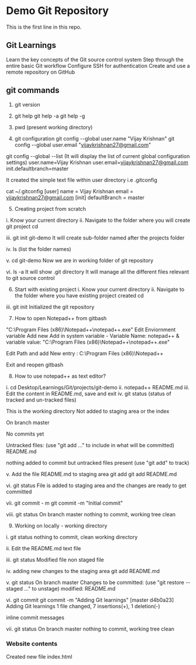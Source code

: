 # Demo Git Repository

This is the first line in this repo.

## Git Learnings
Learn the key concepts of the Git source control system
Step through the entire basic Git workflow
Configure SSH for authentication
Create and use a remote repository on GitHub

## git commands
1. git version
2. git help
   git help -a
   git help -g

3. pwd (present working directory)

4. git configuration
git config --global user.name "Vijay Krishnan"
git config --global user.email "vijaykrishnan27@gmail.com"

git config --global --list (It will display the list of current global configuration settings)
user.name=Vijay Krishnan
user.email=vijaykrishnan27@gmail.com
init.defaultbranch=master


It created the simple text file within user directory i.e .gitconfig

cat ~/.gitconfig
[user]
        name = Vijay Krishnan
        email = vijaykrishnan27@gmail.com
[init]
        defaultBranch = master

5. Creating project from scratch

i. Know your current directory <pwd>
ii. Navigate to the folder where you will create git project
cd <path to the directory>

iii. git init git-demo
It will create sub-folder named <git-demo> after the projects folder

iv. ls (list the folder names)

v. cd git-demo
Now we are in working folder of git repository

vi. ls -a
It will show .git directory
It will manage all the different files  relevant to git source control

6. Start with existing project
i. Know your current directory <pwd>
ii. Navigate to the folder where you have existing project created
cd <path to the directory>

iii. git init
Initialized the git repository

7. How to open Notepad++ from gitbash

"C:\Program Files (x86)\Notepad++\notepad++.exe"
Edit Enviornment variable
Add new
Add in system variable - Variable Name: notepad++ & variable value: "C:\Program Files (x86)\Notepad++\notepad++.exe"

Edit Path and add New entry : C:\Program Files (x86)\Notepad++

Exit and reopen gitbash

8. How to use notepad++ as text editor?

i. cd Desktop/Learnings/Git/projects/git-demo
ii. notepad++ README.md
iii. Edit the content in README.md, save and exit
iv. git status (status of tracked and un-tracked files)

This is the working directory
Not added to staging area or the index

On branch master

No commits yet

Untracked files:
  (use "git add <file>..." to include in what will be committed)
        README.md

nothing added to commit but untracked files present (use "git add" to track)



v. Add the file README.md to staging area
git add <fileName>
git add README.md

vi. git status
File is added to staging area and the changes are ready to get committed

vii. git commit - m <Message>
git commit -m "Initial commit"


viii. git status
On branch master
nothing to commit, working tree clean

9. Working on locally - working directory

i. git status
nothing to commit, clean working directory

ii. Edit the README.md text file

iii. git status
Modified file
non staged file

iv. adding new changes to the staging area
git add README.md

v.  git status
On branch master
Changes to be committed:
  (use "git restore --staged <file>..." to unstage)
        modified:   README.md

vi. git commit
git commit -m "Adding Git learnings"
[master d4b0a23] Adding Git learnings
 1 file changed, 7 insertions(+), 1 deletion(-)

inline commit messages

vii. git status
On branch master
nothing to commit, working tree clean

### Website contents
Created new file index.html